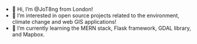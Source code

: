 - 👋 Hi, I’m @JoT8ng from London!
- 👀 I’m interested in open source projects related to the environment, climate change and web GIS applications!
- 🌱 I’m currently learning the MERN stack, Flask framework, GDAL library, and Mapbox.

<!---
JoT8ng/JoT8ng is a ✨ special ✨ repository because its `README.md` (this file) appears on your GitHub profile.
You can click the Preview link to take a look at your changes.
--->
